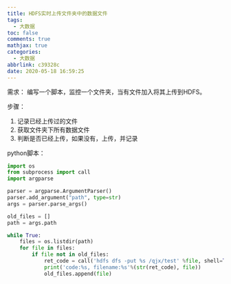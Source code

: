 ```yaml
---
title: HDFS实时上传文件夹中的数据文件
tags:
  - 大数据
toc: false
comments: true
mathjax: true
categories:
  - 大数据
abbrlink: c39328c
date: 2020-05-18 16:59:25
---
```

需求：
编写一个脚本，监控一个文件夹，当有文件加入将其上传到HDFS。

步骤：

 1. 记录已经上传过的文件
 2. 获取文件夹下所有数据文件
 3. 判断是否已经上传，如果没有，上传，并记录


python脚本：

```python
import os
from subprocess import call
import argparse

parser = argparse.ArgumentParser()
parser.add_argument("path", type=str)
args = parser.parse_args()

old_files = []
path = args.path

while True:
    files = os.listdir(path)
    for file in files:
        if file not in old_files:
            ret_code = call('hdfs dfs -put %s /qjx/test' %file, shell=True)
            print('code:%s, filename:%s'%(str(ret_code), file))
            old_files.append(file)

```
